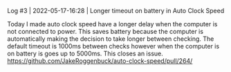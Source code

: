 Log #3 | 2022-05-17-16:28 | Longer timeout on battery in Auto Clock Speed

Today I made auto clock speed have a longer delay when the computer is not connected to power. This saves battery because the computer is automatically making the decision to take longer between checking. The default timeout is 1000ms between checks however when the computer is on battery is goes up to 5000ms. This closes an issue.
https://github.com/JakeRoggenbuck/auto-clock-speed/pull/264/

